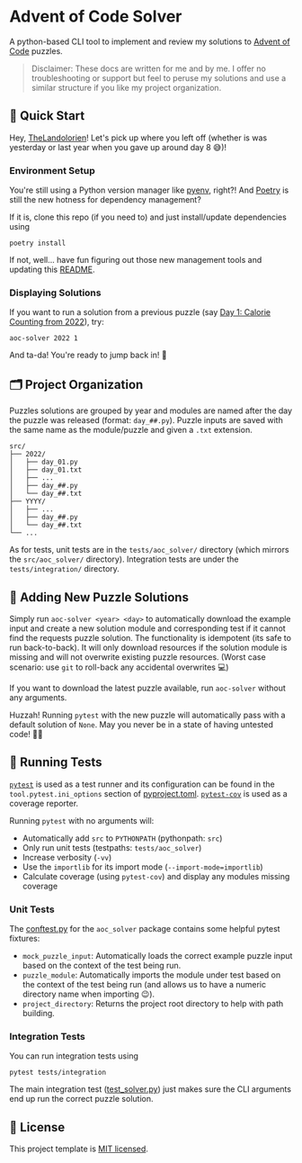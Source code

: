 # Advent of Code Solver

A python-based CLI tool to implement and review my solutions to [Advent of Code](https://adventofcode.com) puzzles.

> Disclaimer: These docs are written for me and by me. I offer no troubleshooting or support but feel to peruse my solutions and use a similar structure if you like my project organization.

## 🎄 Quick Start

Hey, [TheLandolorien](https://github.com/TheLandolorien)! Let's pick up where you left off (whether is was yesterday or last year when you gave up around day 8 😅)!

### Environment Setup

You're still using a Python version manager like [pyenv](https://github.com/pyenv/pyenv), right?! And [Poetry](https://python-poetry.org) is still the new hotness for dependency management?

If it is, clone this repo (if you need to) and just install/update dependencies using

```shell
poetry install
```

If not, well... have fun figuring out those new management tools and updating this [README](./README.md).

### Displaying Solutions

If you want to run a solution from a previous puzzle (say [Day 1: Calorie Counting from 2022](https://adventofcode.com/2022/day/1)), try:

```shell
aoc-solver 2022 1
```

And ta-da! You're ready to jump back in! 🎉

## 🗂️ Project Organization

Puzzles solutions are grouped by year and modules are named after the day the puzzle was released (format: `day_##.py`). Puzzle inputs are saved with the same name as the module/puzzle and given a `.txt` extension.

```
src/
├── 2022/
│   ├── day_01.py
│   ├── day_01.txt
│   ├── ...
│   ├── day_##.py
│   └── day_##.txt
├── YYYY/
│   ├── ...
│   ├── day_##.py
│   └── day_##.txt
└── ...
```

As for tests, unit tests are in the `tests/aoc_solver/` directory (which mirrors the `src/aoc_solver/` directory). Integration tests are under the `tests/integration/` directory.

## 🧩 Adding New Puzzle Solutions

Simply run `aoc-solver <year> <day>` to automatically download the example input and create a new solution module and corresponding test if it cannot find the requests puzzle solution. The functionality is idempotent (its safe to run back-to-back). It will only download resources if the solution module is missing and will not overwrite existing puzzle resources. (Worst case scenario: use `git` to roll-back any accidental overwrites 💻)

If you want to download the latest puzzle available, run `aoc-solver` without any arguments.

Huzzah! Running `pytest` with the new puzzle will automatically pass with a default solution of `None`. May you never be in a state of having untested code! 🙌🏾

## 🧪 Running Tests

[`pytest`](https://docs.pytest.org/en/7.2.x/) is used as a test runner and its configuration can be found in the `tool.pytest.ini_options` section of [pyproject.toml](./pyproject.toml). [`pytest-cov`](https://pytest-cov.readthedocs.io/en/latest/index.html) is used as a coverage reporter.

Running `pytest` with no arguments will:

- Automatically add `src` to `PYTHONPATH` (pythonpath: `src`)
- Only run unit tests (testpaths: `tests/aoc_solver`)
- Increase verbosity (`-vv`)
- Use the `importlib` for its import mode (`--import-mode=importlib`)
- Calculate coverage (using `pytest-cov`) and display any modules missing coverage

### Unit Tests

The [conftest.py](./tests/aoc_solver/conftest.py) for the `aoc_solver` package contains some helpful pytest fixtures:

- `mock_puzzle_input`: Automatically loads the correct example puzzle input based on the context of the test being run.
- `puzzle_module`: Automatically imports the module under test based on the context of the test being run (and allows us to have a numeric directory name when importing 😉).
- `project_directory`: Returns the project root directory to help with path building.

### Integration Tests

You can run integration tests using

```shell
pytest tests/integration
```

The main integration test ([test_solver.py](./tests/integration/test_solver.py)) just makes sure the CLI arguments end up run the correct puzzle solution.

## 🪪 License

This project template is [MIT licensed](./LICENSE).
